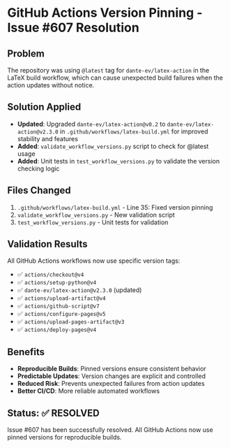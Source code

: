 # GitHub Actions Version Pinning - Issue #607 Resolution

## Problem
The repository was using `@latest` tag for `dante-ev/latex-action` in the LaTeX build workflow, which can cause unexpected build failures when the action updates without notice.

## Solution Applied
- **Updated**: Upgraded `dante-ev/latex-action@v0.2` to `dante-ev/latex-action@v2.3.0` in `.github/workflows/latex-build.yml` for improved stability and features
- **Added**: `validate_workflow_versions.py` script to check for @latest usage
- **Added**: Unit tests in `test_workflow_versions.py` to validate the version checking logic

## Files Changed
1. `.github/workflows/latex-build.yml` - Line 35: Fixed version pinning
2. `validate_workflow_versions.py` - New validation script 
3. `test_workflow_versions.py` - Unit tests for validation

## Validation Results
All GitHub Actions workflows now use specific version tags:
- ✅ `actions/checkout@v4`
- ✅ `actions/setup-python@v4` 
- ✅ `dante-ev/latex-action@v2.3.0` (updated)
- ✅ `actions/upload-artifact@v4`
- ✅ `actions/github-script@v7`
- ✅ `actions/configure-pages@v5`
- ✅ `actions/upload-pages-artifact@v3`
- ✅ `actions/deploy-pages@v4`

## Benefits
- **Reproducible Builds**: Pinned versions ensure consistent behavior
- **Predictable Updates**: Version changes are explicit and controlled
- **Reduced Risk**: Prevents unexpected failures from action updates
- **Better CI/CD**: More reliable automated workflows

## Status: ✅ RESOLVED

Issue #607 has been successfully resolved. All GitHub Actions now use pinned versions for reproducible builds.